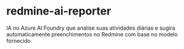 # redmine-ai-reporter
IA no Azure AI Foundry que analise suas atividades diárias e sugira automaticamente preenchimentos no Redmine com base no modelo fornecido
